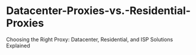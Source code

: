 # Datacenter-Proxies-vs.-Residential-Proxies
Choosing the Right Proxy: Datacenter, Residential, and ISP Solutions Explained
